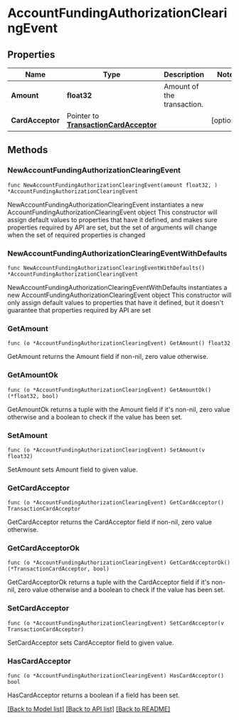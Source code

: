 # AccountFundingAuthorizationClearingEvent

## Properties

Name | Type | Description | Notes
------------ | ------------- | ------------- | -------------
**Amount** | **float32** | Amount of the transaction. | 
**CardAcceptor** | Pointer to [**TransactionCardAcceptor**](TransactionCardAcceptor.md) |  | [optional] 

## Methods

### NewAccountFundingAuthorizationClearingEvent

`func NewAccountFundingAuthorizationClearingEvent(amount float32, ) *AccountFundingAuthorizationClearingEvent`

NewAccountFundingAuthorizationClearingEvent instantiates a new AccountFundingAuthorizationClearingEvent object
This constructor will assign default values to properties that have it defined,
and makes sure properties required by API are set, but the set of arguments
will change when the set of required properties is changed

### NewAccountFundingAuthorizationClearingEventWithDefaults

`func NewAccountFundingAuthorizationClearingEventWithDefaults() *AccountFundingAuthorizationClearingEvent`

NewAccountFundingAuthorizationClearingEventWithDefaults instantiates a new AccountFundingAuthorizationClearingEvent object
This constructor will only assign default values to properties that have it defined,
but it doesn't guarantee that properties required by API are set

### GetAmount

`func (o *AccountFundingAuthorizationClearingEvent) GetAmount() float32`

GetAmount returns the Amount field if non-nil, zero value otherwise.

### GetAmountOk

`func (o *AccountFundingAuthorizationClearingEvent) GetAmountOk() (*float32, bool)`

GetAmountOk returns a tuple with the Amount field if it's non-nil, zero value otherwise
and a boolean to check if the value has been set.

### SetAmount

`func (o *AccountFundingAuthorizationClearingEvent) SetAmount(v float32)`

SetAmount sets Amount field to given value.


### GetCardAcceptor

`func (o *AccountFundingAuthorizationClearingEvent) GetCardAcceptor() TransactionCardAcceptor`

GetCardAcceptor returns the CardAcceptor field if non-nil, zero value otherwise.

### GetCardAcceptorOk

`func (o *AccountFundingAuthorizationClearingEvent) GetCardAcceptorOk() (*TransactionCardAcceptor, bool)`

GetCardAcceptorOk returns a tuple with the CardAcceptor field if it's non-nil, zero value otherwise
and a boolean to check if the value has been set.

### SetCardAcceptor

`func (o *AccountFundingAuthorizationClearingEvent) SetCardAcceptor(v TransactionCardAcceptor)`

SetCardAcceptor sets CardAcceptor field to given value.

### HasCardAcceptor

`func (o *AccountFundingAuthorizationClearingEvent) HasCardAcceptor() bool`

HasCardAcceptor returns a boolean if a field has been set.


[[Back to Model list]](../README.md#documentation-for-models) [[Back to API list]](../README.md#documentation-for-api-endpoints) [[Back to README]](../README.md)


